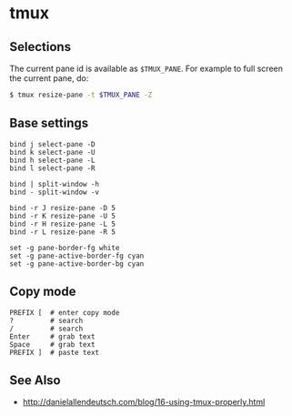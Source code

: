 # tmux

## Selections
The current pane id is available as `$TMUX_PANE`. For example to full screen
the current pane, do:
```sh
$ tmux resize-pane -t $TMUX_PANE -Z
```

## Base settings
```tmux
bind j select-pane -D
bind k select-pane -U
bind h select-pane -L
bind l select-pane -R

bind | split-window -h
bind - split-window -v

bind -r J resize-pane -D 5
bind -r K resize-pane -U 5
bind -r H resize-pane -L 5
bind -r L resize-pane -R 5

set -g pane-border-fg white
set -g pane-active-border-fg cyan
set -g pane-active-border-bg cyan
```

## Copy mode
```tmux
PREFIX [  # enter copy mode
?         # search
/         # search
Enter     # grab text
Space     # grab text
PREFIX ]  # paste text
```

## See Also
- http://danielallendeutsch.com/blog/16-using-tmux-properly.html
